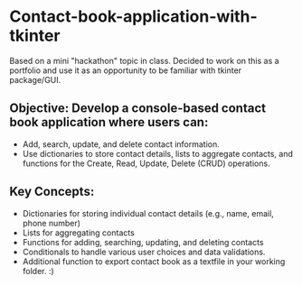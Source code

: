 # Contact-book-application-with-tkinter
Based on a mini "hackathon" topic in class. Decided to work on this as a portfolio and use it as an opportunity to be familiar with tkinter package/GUI. 


## Objective: Develop a console-based contact book application where users can:
- Add, search, update, and delete contact information.
- Use dictionaries to store contact details, lists to aggregate contacts, and functions for the Create, Read, Update, Delete (CRUD) operations.

## Key Concepts:
- Dictionaries for storing individual contact details (e.g., name, email, phone number)
- Lists for aggregating contacts
- Functions for adding, searching, updating, and deleting contacts
- Conditionals to handle various user choices and data validations.
- Additional function to export contact book as a textfile in your working folder. :)

